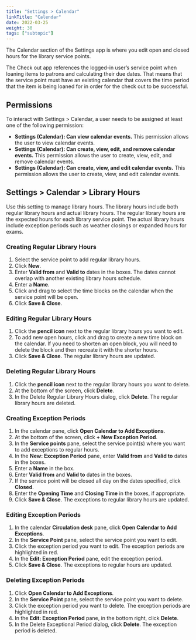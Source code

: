```yaml
---
title: "Settings > Calendar"
linkTitle: "Calendar"
date: 2022-03-25
weight: 30
tags: ["subtopic"]
---
```


The Calendar section of the Settings app is where you edit open and closed hours for the library service points. 

The Check out app references the logged-in user’s service point when loaning items to patrons and calculating their due dates. That means that the service point must have an existing calendar that covers the time period that the item is being loaned for in order for the check out to be successful.

## Permissions

To interact with Settings > Calendar, a user needs to be assigned at least one of the following permission: 

* **Settings (Calendar): Can view calendar events.** This permission allows the user to view calendar events.
* **Settings (Calendar): Can create, view, edit, and remove calendar events.** This permission allows the user to create, view, edit, and remove calendar events.
* **Settings (Calendar): Can create, view, and edit calendar events.** This permission allows the user to create, view, and edit calendar events.

## Settings > Calendar > Library Hours

Use this setting to manage library hours. The library hours include both regular library hours and actual library hours. The regular library hours are the expected hours for each library service point. The actual library hours include exception periods such as weather closings or expanded hours for exams. 

### Creating Regular Library Hours

1. Select the service point to add regular library hours.
2. Click **New**.
3. Enter **Valid from** and **Valid to** dates in the boxes. The dates cannot overlap with another existing library hours schedule.
4. Enter a **Name**.
5. Click and drag to select the time blocks on the calendar when the service point will be open.
6. Click **Save & Close**.

### Editing Regular Library Hours

1. Click the **pencil icon** next to the regular library hours you want to edit.
2. To add new open hours, click and drag to create a new time block on the calendar. If you need to shorten an open block, you will need to delete the block and then recreate it with the shorter hours. 
3. Click **Save & Close**. The regular library hours are updated. 

### Deleting Regular Library Hours

1. Click the **pencil icon** next to the regular library hours you want to delete. 
2. At the bottom of the screen, click **Delete**.
3. In the Delete Regular Library Hours dialog, click **Delete**. The regular library hours are deleted.

### Creating Exception Periods

1. In the calendar pane, click **Open Calendar to Add Exceptions**.
3. At the bottom of the screen, click **+ New Exception Period**.
4. In the **Service points** pane, select the service point(s) where you want to add exceptions to regular hours. 
5. In the **New: Exception Period** pane, enter **Valid from** and **Valid to** dates in the boxes.
6. Enter a **Name** in the box.
7. Enter **Valid from** and **Valid to** dates in the boxes.
8. If the service point will be closed all day on the dates specified, click **Closed**. 
9. Enter the **Opening Time** and **Closing Time** in the boxes, if appropriate.
10. Click **Save & Close**. The exceptions to regular library hours are updated. 

### Editing Exception Periods

1. In the calendar **Circulation desk** pane, click **Open Calendar to Add Exceptions**.
2. In the **Service Point** pane, select the service point you want to edit.
3. Click the exception period you want to edit. The exception periods are highlighted in red. 
4. In the **Edit: Exception Period** pane, edit the exception period.
5. Click **Save & Close**. The exceptions to regular hours are updated.

### Deleting Exception Periods

1. Click **Open Calendar to Add Exceptions**. 
2. In the **Service Point** pane, select the service point you want to delete.
3. Click the exception period you want to delete. The exception periods are highlighted in red. 
4. In the **Edit: Exception Period** pane, in the bottom right, click **Delete**. 
5. In the Delete Exceptional Period dialog, click **Delete**. The exception period is deleted.
